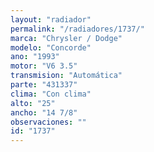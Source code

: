 ```yaml
---
layout: "radiador"
permalink: "/radiadores/1737/"
marca: "Chrysler / Dodge"
modelo: "Concorde"
ano: "1993"
motor: "V6 3.5"
transmision: "Automática"
parte: "431337"
clima: "Con clima"
alto: "25"
ancho: "14 7/8"
observaciones: ""
id: "1737"
---
```


